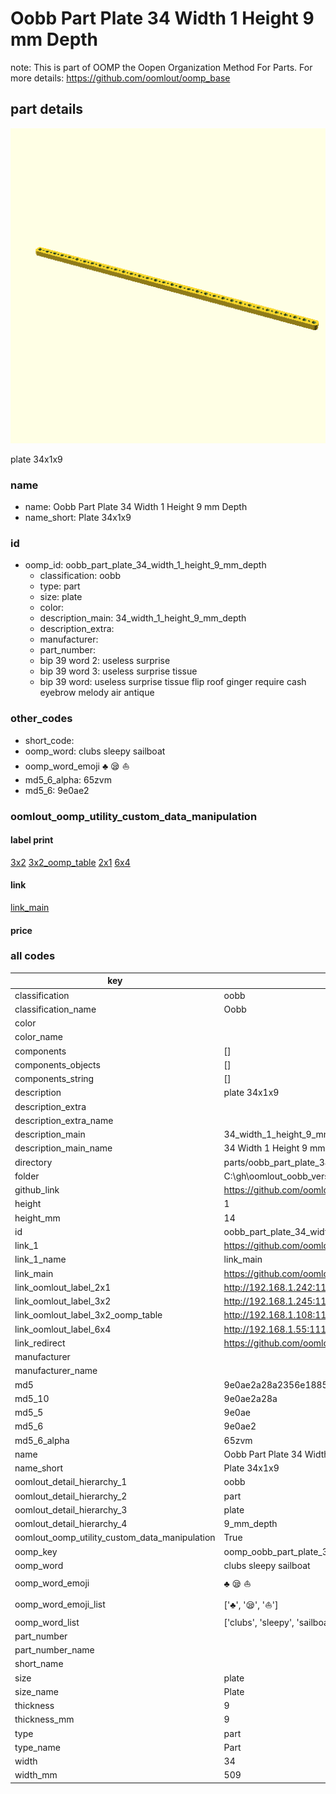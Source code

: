 # Oobb Part Plate 34 Width 1 Height 9 mm Depth  

note: This is part of OOMP the Oopen Organization Method For Parts. For more details: https://github.com/oomlout/oomp_base

##  part details
  

[![](3dpr.png)](3dpr.png)

plate 34x1x9



### name
* name: Oobb Part Plate 34 Width 1 Height 9 mm Depth
* name_short: Plate 34x1x9 
### id
* oomp_id: oobb_part_plate_34_width_1_height_9_mm_depth
  * classification: oobb
  * type: part
  * size: plate
  * color: 
  * description_main: 34_width_1_height_9_mm_depth
  * description_extra: 
  * manufacturer: 
  * part_number: 
  * bip 39 word 2: useless surprise
  * bip 39 word 3: useless surprise tissue
  * bip 39 word: useless surprise tissue flip roof ginger require cash eyebrow melody air antique

### other_codes
* short_code: 
* oomp_word: clubs sleepy sailboat
* oomp_word_emoji :clubs: :sleepy: :sailboat:
* md5_6_alpha: 65zvm
* md5_6: 9e0ae2






### oomlout_oomp_utility_custom_data_manipulation
#### label print
[3x2](http://192.168.1.245:1112/?label=oomp%2065zvm)
[3x2_oomp_table](http://192.168.1.108:1112/?label=oomp%2065zvm)
[2x1](http://192.168.1.242:1112/?label=oomp%2065zvm)
[6x4](http://192.168.1.55:1112/?label=oomp%2065zvm)    

#### link

[link_main](https://github.com/oomlout/oomlout_oobb_version_4_generated_parts/tree/main/navigation_oomp/oobb/part/plate/34_width_1_height_9_mm_depth/part)                              

#### price







### all codes 
| key | value |  
| --- | --- |  
| classification | oobb |  
| classification_name | Oobb |  
| color |  |  
| color_name |  |  
| components | [] |  
| components_objects | [] |  
| components_string | [] |  
| description | plate 34x1x9 |  
| description_extra |  |  
| description_extra_name |  |  
| description_main | 34_width_1_height_9_mm_depth |  
| description_main_name | 34 Width 1 Height 9 mm Depth |  
| directory | parts/oobb_part_plate_34_width_1_height_9_mm_depth |  
| folder | C:\gh\oomlout_oobb_version_4_generated_parts\parts\oobb_part_plate_34_width_1_height_9_mm_depth |  
| github_link | https://github.com/oomlout/oomlout_oomp_part_src/tree/main/parts/oobb_part_plate_34_width_1_height_9_mm_depth |  
| height | 1 |  
| height_mm | 14 |  
| id | oobb_part_plate_34_width_1_height_9_mm_depth |  
| link_1 | https://github.com/oomlout/oomlout_oobb_version_4_generated_parts/tree/main/navigation_oomp/oobb/part/plate/34_width_1_height_9_mm_depth/part |  
| link_1_name | link_main |  
| link_main | https://github.com/oomlout/oomlout_oobb_version_4_generated_parts/tree/main/navigation_oomp/oobb/part/plate/34_width_1_height_9_mm_depth/part |  
| link_oomlout_label_2x1 | http://192.168.1.242:1112/?label=oomp%2065zvm |  
| link_oomlout_label_3x2 | http://192.168.1.245:1112/?label=oomp%2065zvm |  
| link_oomlout_label_3x2_oomp_table | http://192.168.1.108:1112/?label=oomp%2065zvm |  
| link_oomlout_label_6x4 | http://192.168.1.55:1112/?label=oomp%2065zvm |  
| link_redirect | https://github.com/oomlout/oomlout_oobb_version_4_generated_parts/tree/main/parts/oobb_plate_34_01_09 |  
| manufacturer |  |  
| manufacturer_name |  |  
| md5 | 9e0ae2a28a2356e1885dd591c5b69f80 |  
| md5_10 | 9e0ae2a28a |  
| md5_5 | 9e0ae |  
| md5_6 | 9e0ae2 |  
| md5_6_alpha | 65zvm |  
| name | Oobb Part Plate 34 Width 1 Height 9 mm Depth |  
| name_short | Plate 34x1x9  |  
| oomlout_detail_hierarchy_1 | oobb |  
| oomlout_detail_hierarchy_2 | part |  
| oomlout_detail_hierarchy_3 | plate |  
| oomlout_detail_hierarchy_4 | 9_mm_depth |  
| oomlout_oomp_utility_custom_data_manipulation | True |  
| oomp_key | oomp_oobb_part_plate_34_width_1_height_9_mm_depth |  
| oomp_word | clubs sleepy sailboat |  
| oomp_word_emoji | :clubs: :sleepy: :sailboat: |  
| oomp_word_emoji_list | [':clubs:', ':sleepy:', ':sailboat:'] |  
| oomp_word_list | ['clubs', 'sleepy', 'sailboat'] |  
| part_number |  |  
| part_number_name |  |  
| short_name |  |  
| size | plate |  
| size_name | Plate |  
| thickness | 9 |  
| thickness_mm | 9 |  
| type | part |  
| type_name | Part |  
| width | 34 |  
| width_mm | 509 |  
